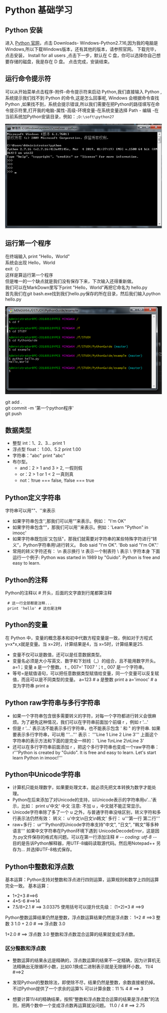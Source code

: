 # Python 基础学习

## Python 安装

进入 [Python 官网](www.Python.com)，点击 Downloads- Windows-Python2.7.16,因为我的电脑是Windows,所以下载Windows版本，还有其他的版本，请参照官网。
下载完毕，点击安装， Install for all users ,点击下一步，默认在 C 盘，你可以选择你自己想要存储的磁盘，我是存在 D 盘。
点击完成，安装结束。

## 运行命令提示符
可以从开始菜单点击程序-附件-命令提示符来启动 Python,我们直接输入 Python ,系统提示我们找不到 Python 的命令,这是怎么回事呢, Windows 会根据命令查找 Python ,如果找不到，系统会提示错误,所以我们需要在把Python的路径填写在命令提示符里,打开我的电脑-属性-高级-环境变量-在系统变量选择 Path - 编辑 -在当前系统加Python安装目录，例如：```;D:\soft\python27```

![](./image/运行成功.png)

## 运行第一个程序
在终端输入 print "Hello，World"   
系统会出现 Hello，World  
exit（）  
这样是算运行第一个程序  
但是唯一的一个缺点就是我们没有保存下来，下次输入还得重新做。  
我们可以在MarkDown里写下print "Hello，World"再把它命名为 hello.py  
首先我们在git bash.exe找到我们hello.py保存的所在目录，然后我们输入python hello.py  

![](./image/hello.png)


git add .  
git commit -m '第一个python程序'  
git push  

## 数据类型
* 整型 int：1、2、3...
print 1
* 浮点型 float： 1.00、5.2 print 1.00
* 字符串："abc" print "abc"
* 布尔型。
    * and：2 > 1 and 3 > 2, 一假则假
    * or：2 > 1 or 1 < 2 一真则真
    * not：!true === false, !false === true

## Python定义字符串
字符串可以用""、''来表示
* 如果字符串包含'',那我们可以用“”来表示。例如：
"I'm OK"
* 如果字符串包含""，那我们可以用''来表示。例如：'Learn "Python" in imooc'
* 如果字符串既包括'又包括"，那我们就需要对字符串的某些特殊字符进行“转义”，Python字符串用\进行转义。
Bob said "I'm OK".
'Bob said \"I\'m OK\".'
* 常用的转义字符还有：
\n 表示换行
\t 表示一个制表符
\\ 表示 \ 字符本身
下面运行一个例子:
Python was started in 1989 by "Guido".
Python is free and easy to learn.

## Python的注释

Python的注释以 # 开头，后面的文字直到行尾都算注释

     # 这一行全部都是注释...
     print 'hello' # 这也是注释

## Python的变量
在 Python 中，变量的概念基本和初中代数方程变量是一致，例如对于方程式y=x*x,x就是变量。当 x=2时，计算结果是4，当 x=5时，计算结果是25.
* 变量不仅可以是数值，还可以是任意数据类型。
* 变量名必须是大小写英文、数字和下划线（_）的组合，且不能用数字开头。
a=1；变量 a 是一个整数。
t _ 007=' T007 '；t _ 007 是一个字符串。
* 等号=是赋值语句，可以把任意数据类型赋值给变量，同一个变量可以反复赋值，而且可以是不同类型的变量。
a=123  # a 是整数
print a
a='imooc'  # a 变为字符串
print a

## Python raw字符串与多行字符串
* 如果一个字符串包含很多需要转义的字符，对每一个字符都进行转义会很麻烦。为了避免这种情况，我们可以在字符串前面加个前缀 r ，例如 r '...'
* 但是 r '...' 表示法不能表示多行字符串，也不能表示包含 ' 和 " 的字符串.
如果要表示多行字符串，可以用 '''...''' 表示：
'''Line 1
Line 2
Line 3'''
上面这个字符串的表示方法和下面的是完全一样的：
'Line 1\nLine 2\nLine 3'
* 还可以在多行字符串前面添加 r ，把这个多行字符串也变成一个raw字符串：
r'''Python is created by "Guido".
It is free and easy to learn.
Let's start learn Python in imooc!'''

## Python中Unicode字符串
* 计算机只能处理数字，如果要处理文本，就必须先把文本转换为数字才能处理。
* Python在后来添加了对Unicode的支持，以Unicode表示的字符串用u'...'表示，比如：
print u'中文'
中文
注意: 不加 u ，中文就不能正常显示。
* Unicode字符串除了多了一个 u 之外，与普通字符串没啥区别，转义字符和多行表示法仍然有效：
转义：
u'中文\n日文\n韩文'
多行：
u'''第一行
第二行'''
* raw+多行：
ur'''Python的Unicode字符串支持"中文",
"日文",
"韩文"等多种语言'''
如果中文字符串在Python环境下遇到 UnicodeDecodeError，这是因为.py文件保存的格式有问题。可以在第一行添加注释
      # -*- coding: utf-8 -*-
目的是告诉Python解释器，用UTF-8编码读取源代码。然后用Notepad++ 另存为... 并选择UTF-8格式保存。

## Python中整数和浮点数
基本运算：Python支持对整数和浮点进行四则运算，运算规则和数学上四则运算完全一致。
基本运算：
* 1+2+3 #==>6
* 4*5-6 #==>14
* 7.5/8+2.1    # ==> 3.03375
使用括号可以提升优先级：
(1+2)*3    # ==>9

Python整数运算结果仍然是整数，浮点数运算结果仍然是浮点数：
1+2  # ==>3 整数 3
1.0 + 2.0 # ==> 浮点数 3.0

1+2.0 # ==> 浮点数 3.0
整数和浮点数混合运算的结果就变成浮点数。

### 区分整数和浮点数

* 整数运算的结果永远是精确的，浮点数运算的结果不一定精确，因为计算机无法精确出无限循环小数，比如0.1换成二进制表示就是无限循环小数。
11/4 #==>2

* 发现Python的整数除法，即使除不尽，结果仍然是整数，余数直接被扔掉。不过Python提供了一个求余的运算% 可以计算余数：11 % 4 # ==> 3

* 想要计算11/4的精确结果，按照“整数和浮点数混合运算的结果是浮点数”的法则，把两个数中一个变成浮点数再运算就没问题。
11.0 / 4 # ==> 2.75








